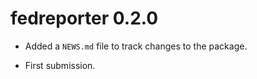 # fedreporter 0.2.0

* Added a `NEWS.md` file to track changes to the package.

* First submission. 



